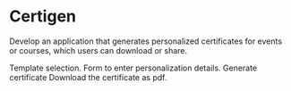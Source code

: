 # Certigen
Develop an application that generates personalized certificates for events or courses, which users can download or share.

Template selection.
Form to enter personalization details.
Generate certificate
Download the certificate as pdf.
